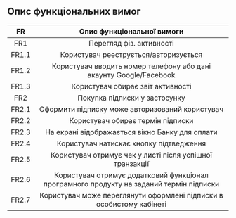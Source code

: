 ## Опис функціональних вимог
|FR|Опис функціональної вимоги|
|:-----:|:-----:|
|FR1|Перегляд фіз. активності|
|FR1.1|Користувач рееструється/авторизується|
|FR1.2|Користувач вводить номер телефону або дані акаунту Google/Facebook|
|FR1.3|Користувач обирає звіт активності|
|FR2|Покупка підписки у застосунку|
|FR2.1|Оформити підписку може авторизований користувач|
|FR2.2|Користувач обирає термін підписки|
|FR2.3|На екрані відображається вікно Банку для оплати|
|FR2.4|Користувач натискає кнопку підтведження|
|FR2.5|Користувач отримує чек у листі після успішної транзакції|
|FR2.6|Користувач отримує додатковий функціонал програмного продукту на заданий термін підписки|
|FR2.7|Користувач може переглянути оформлені підписки в особистому кабінеті|

